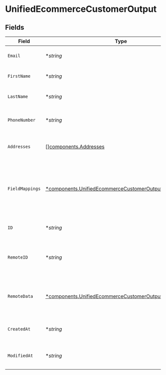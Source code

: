 # UnifiedEcommerceCustomerOutput


## Fields

| Field                                                                                                                             | Type                                                                                                                              | Required                                                                                                                          | Description                                                                                                                       |
| --------------------------------------------------------------------------------------------------------------------------------- | --------------------------------------------------------------------------------------------------------------------------------- | --------------------------------------------------------------------------------------------------------------------------------- | --------------------------------------------------------------------------------------------------------------------------------- |
| `Email`                                                                                                                           | **string*                                                                                                                         | :heavy_minus_sign:                                                                                                                | The email of the customer                                                                                                         |
| `FirstName`                                                                                                                       | **string*                                                                                                                         | :heavy_minus_sign:                                                                                                                | The first name of the customer                                                                                                    |
| `LastName`                                                                                                                        | **string*                                                                                                                         | :heavy_minus_sign:                                                                                                                | The last name of the customer                                                                                                     |
| `PhoneNumber`                                                                                                                     | **string*                                                                                                                         | :heavy_minus_sign:                                                                                                                | The phone number of the customer                                                                                                  |
| `Addresses`                                                                                                                       | [][components.Addresses](../../models/components/addresses.md)                                                                    | :heavy_minus_sign:                                                                                                                | The addresses of the customer                                                                                                     |
| `FieldMappings`                                                                                                                   | [*components.UnifiedEcommerceCustomerOutputFieldMappings](../../models/components/unifiedecommercecustomeroutputfieldmappings.md) | :heavy_minus_sign:                                                                                                                | The custom field mappings of the object between the remote 3rd party & Panora                                                     |
| `ID`                                                                                                                              | **string*                                                                                                                         | :heavy_minus_sign:                                                                                                                | The UUID of the customer                                                                                                          |
| `RemoteID`                                                                                                                        | **string*                                                                                                                         | :heavy_minus_sign:                                                                                                                | The remote ID of the customer in the context of the 3rd Party                                                                     |
| `RemoteData`                                                                                                                      | [*components.UnifiedEcommerceCustomerOutputRemoteData](../../models/components/unifiedecommercecustomeroutputremotedata.md)       | :heavy_minus_sign:                                                                                                                | The remote data of the customer in the context of the 3rd Party                                                                   |
| `CreatedAt`                                                                                                                       | **string*                                                                                                                         | :heavy_minus_sign:                                                                                                                | The created date of the object                                                                                                    |
| `ModifiedAt`                                                                                                                      | **string*                                                                                                                         | :heavy_minus_sign:                                                                                                                | The modified date of the object                                                                                                   |